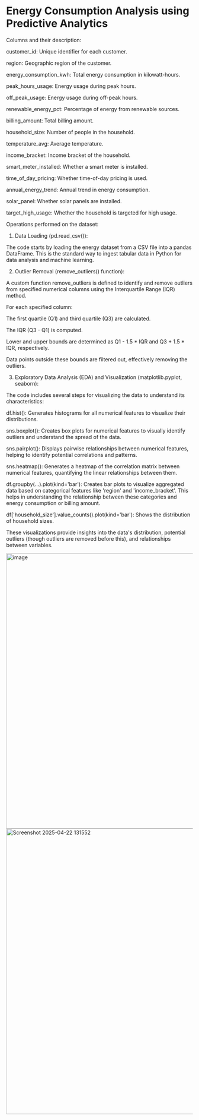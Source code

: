 # Energy Consumption Analysis using Predictive Analytics


Columns and their description:

customer_id: Unique identifier for each customer.

region: Geographic region of the customer.

energy_consumption_kwh: Total energy consumption in kilowatt-hours.

peak_hours_usage: Energy usage during peak hours.

off_peak_usage: Energy usage during off-peak hours.

renewable_energy_pct: Percentage of energy from renewable sources.

billing_amount: Total billing amount.

household_size: Number of people in the household.

temperature_avg: Average temperature.

income_bracket: Income bracket of the household.

smart_meter_installed: Whether a smart meter is installed.

time_of_day_pricing: Whether time-of-day pricing is used.

annual_energy_trend: Annual trend in energy consumption.

solar_panel: Whether solar panels are installed.

target_high_usage: Whether the household is targeted for high usage.

Operations performed on the dataset:

1.	Data Loading (pd.read_csv()):

The code starts by loading the energy dataset from a CSV file into a pandas DataFrame. This is the standard way to ingest tabular data in Python for data analysis and machine learning.

2.	Outlier Removal (remove_outliers() function):

A custom function remove_outliers is defined to identify and remove outliers from specified numerical columns using the Interquartile Range (IQR) method.

For each specified column:

The first quartile (Q1) and third quartile (Q3) are calculated.

The IQR (Q3 - Q1) is computed.

Lower and upper bounds are determined as Q1 - 1.5 * IQR and Q3 + 1.5 * IQR, respectively.

Data points outside these bounds are filtered out, effectively removing the outliers.

3.	Exploratory Data Analysis (EDA) and Visualization (matplotlib.pyplot, seaborn):

The code includes several steps for visualizing the data to understand its characteristics:

df.hist(): Generates histograms for all numerical features to visualize their distributions.

sns.boxplot(): Creates box plots for numerical features to visually identify outliers and understand the spread of the data.

sns.pairplot(): Displays pairwise relationships between numerical features, helping to identify potential correlations and patterns.

sns.heatmap(): Generates a heatmap of the correlation matrix between numerical features, quantifying the linear relationships between them.

df.groupby(...).plot(kind='bar'): Creates bar plots to visualize aggregated data based on categorical features like 'region' and 'income_bracket'. This helps in understanding the relationship between these categories and energy consumption or billing amount.

df['household_size'].value_counts().plot(kind='bar'): Shows the distribution of household sizes.

These visualizations provide insights into the data's distribution, potential outliers (though outliers are removed before this), and relationships between variables. 

<img width="741" alt="image" src="https://github.com/user-attachments/assets/e56cc9ff-d96e-4d39-9c87-2fc3efd3aeee" />
          <img width="769" alt="Screenshot 2025-04-22 131552" src="https://github.com/user-attachments/assets/dc65a432-a681-4686-ba4e-c9e001a1ee4b" />






